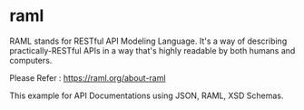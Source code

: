 # raml

RAML stands for RESTful API Modeling Language. It's a way of describing practically-RESTful APIs in a way that's highly readable by both humans and computers.

Please Refer : https://raml.org/about-raml

This example for API Documentations using JSON, RAML, XSD Schemas.
